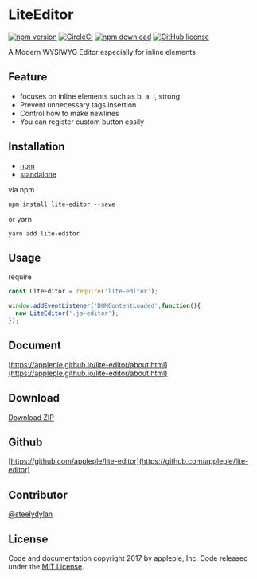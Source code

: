 # LiteEditor
[![npm version](https://badge.fury.io/js/lite-editor.svg)](https://badge.fury.io/js/lite-editor)
[![CircleCI](https://circleci.com/gh/appleple/lite-editor/tree/master.svg?style=shield)](https://circleci.com/gh/appleple/lite-editor/tree/master)
[![npm download](http://img.shields.io/npm/dm/lite-editor.svg)](https://www.npmjs.com/package/lite-editor)
[![GitHub license](https://img.shields.io/badge/license-MIT-brightgreen.svg)](https://raw.githubusercontent.com/appleple/lite-editor/master/LICENSE)

A Modern WYSIWYG Editor especially for inline elements

## Feature

- focuses on inline elements such as b, a, i, strong
- Prevent unnecessary tags insertion
- Control how to make newlines
- You can register custom button easily 

## Installation

- [npm](https://www.npmjs.com/package/lite-editor)
- [standalone](https://unpkg.com/lite-editor@1.4.0/js/lite-editor.min.js)

via npm
```shell
npm install lite-editor --save
```

or yarn

```shell
yarn add lite-editor
```

## Usage

require
```js
const LiteEditor = require('lite-editor');
```

```js
window.addEventListener('DOMContentLoaded',function(){
  new LiteEditor('.js-editor');
});
```

## Document
[https://appleple.github.io/lite-editor/about.html](https://appleple.github.io/lite-editor/about.html)

## Download
[Download ZIP](https://github.com/appleple/lite-editor/archive/master.zip)

## Github
[https://github.com/appleple/lite-editor](https://github.com/appleple/lite-editor)

## Contributor
[@steelydylan](https://github.com/steelydylan)

## License
Code and documentation copyright 2017 by appleple, Inc. Code released under the [MIT License](https://github.com/appleple/lite-editor/blob/master/LICENSE).

